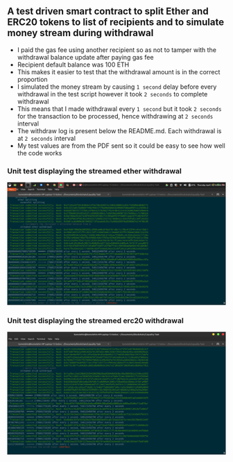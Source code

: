 ## A test driven smart contract to split Ether and ERC20 tokens to list of recipients and to simulate money stream during withdrawal


* I paid the gas fee using another recipient so as not to tamper with the withdrawal balance update after paying gas fee
* Recipient default balance was 100 ETH
* This makes it easier to test that the withdrawal amount is in the correct proportion
* I simulated the money stream by causing `1 second` delay before every withdrawal in the test script however it took `2 seconds` to complete withdrawal
* This means that I made withdrawal every `1 second` but it took `2 seconds` for the transaction to be processed, hence withdrawing at `2 seconds` interval
* The withdraw log is present below the README.md. Each withdrawal is at `2 seconds` interval
* My test values are from the PDF sent so it could be easy to see how well the code works


### Unit test displaying the streamed ether withdrawal

![ether withdrawal](streamed_ether_withdrawal.png)



### Unit test displaying the streamed erc20 withdrawal

![erc20 withdrawal](streamed_erc20_withdrawal.png)